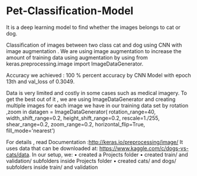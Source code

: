 # Pet-Classification-Model
It is a deep learning model to find whether the images belongs to cat or dog.

Classification of images between two class cat and dog using CNN with image augmentation .
We are using image augmentation to increase the amount of training data using augmentation by using from keras.preprocessing.image import ImageDataGenerator.

Accuracy we achieved : 100 % percent accuracy by CNN Model with epoch 13th and  val_loss of 0.3049.

Data is very limited and costly in some cases such as medical imagery. To get the best out of it , we are using ImageDataGenerator and creating multiple images for each image we have in our training data set by rotation ,zoom in 
datagen = ImageDataGenerator( rotation_range=40, width_shift_range=0.2, height_shift_range=0.2, rescale=1./255, shear_range=0.2, zoom_range=0.2, horizontal_flip=True, fill_mode='nearest')

For details , read Documentation :http://keras.io/preprocessing/image/
It uses data that can be downloaded at: https://www.kaggle.com/c/dogs-vs-cats/data.
In our setup, we:
•	created a Projects folder
•	created train/ and validation/ subfolders inside Projects folder 
•	created cats/ and dogs/ subfolders inside train/ and validation

